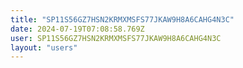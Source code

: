 ```yaml
---
title: "SP11S56GZ7HSN2KRMXMSFS77JKAW9H8A6CAHG4N3C"
date: 2024-07-19T07:08:58.769Z
user: SP11S56GZ7HSN2KRMXMSFS77JKAW9H8A6CAHG4N3C
layout: "users"
---
```

    